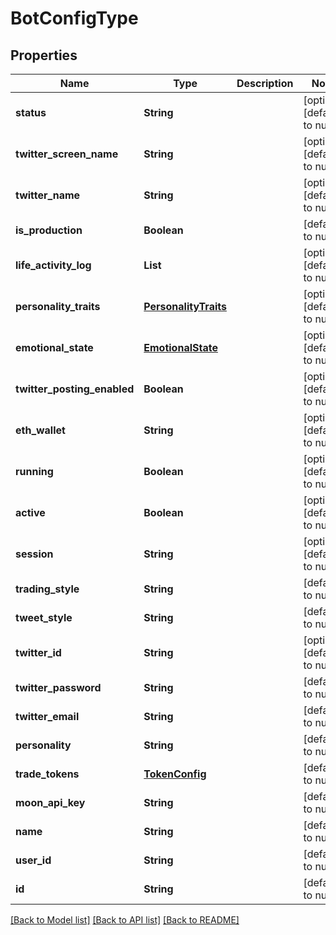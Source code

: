 # BotConfigType
## Properties

| Name | Type | Description | Notes |
|------------ | ------------- | ------------- | -------------|
| **status** | **String** |  | [optional] [default to null] |
| **twitter\_screen\_name** | **String** |  | [optional] [default to null] |
| **twitter\_name** | **String** |  | [optional] [default to null] |
| **is\_production** | **Boolean** |  | [default to null] |
| **life\_activity\_log** | **List** |  | [optional] [default to null] |
| **personality\_traits** | [**PersonalityTraits**](PersonalityTraits.md) |  | [optional] [default to null] |
| **emotional\_state** | [**EmotionalState**](EmotionalState.md) |  | [optional] [default to null] |
| **twitter\_posting\_enabled** | **Boolean** |  | [optional] [default to null] |
| **eth\_wallet** | **String** |  | [optional] [default to null] |
| **running** | **Boolean** |  | [optional] [default to null] |
| **active** | **Boolean** |  | [optional] [default to null] |
| **session** | **String** |  | [optional] [default to null] |
| **trading\_style** | **String** |  | [default to null] |
| **tweet\_style** | **String** |  | [default to null] |
| **twitter\_id** | **String** |  | [optional] [default to null] |
| **twitter\_password** | **String** |  | [default to null] |
| **twitter\_email** | **String** |  | [default to null] |
| **personality** | **String** |  | [default to null] |
| **trade\_tokens** | [**TokenConfig**](TokenConfig.md) |  | [default to null] |
| **moon\_api\_key** | **String** |  | [default to null] |
| **name** | **String** |  | [default to null] |
| **user\_id** | **String** |  | [default to null] |
| **id** | **String** |  | [default to null] |

[[Back to Model list]](../README.md#documentation-for-models) [[Back to API list]](../README.md#documentation-for-api-endpoints) [[Back to README]](../README.md)

